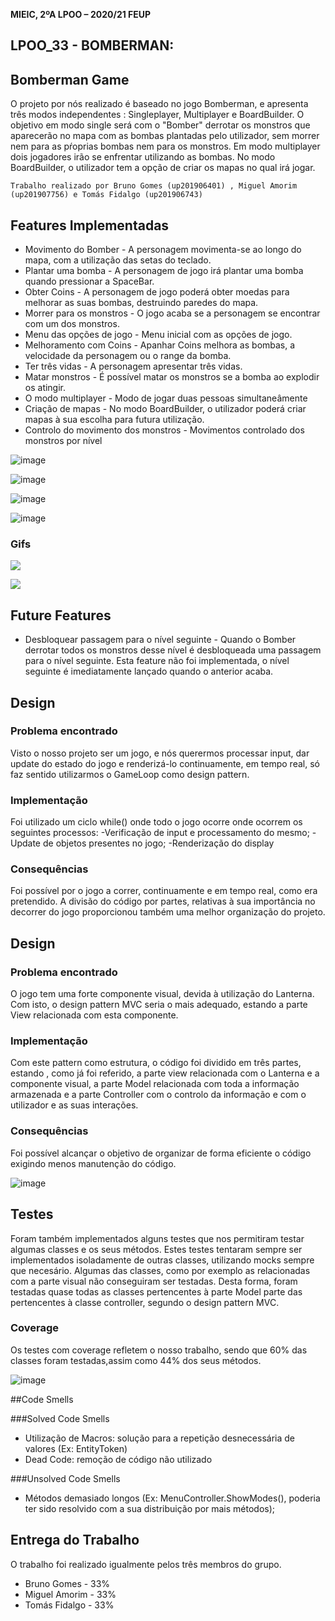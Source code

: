 **MIEIC, 2ºA LPOO – 2020/21 FEUP**

## LPOO_33 - BOMBERMAN:

## Bomberman Game

O projeto por nós realizado é baseado no jogo Bomberman, e apresenta três modos independentes : Singleplayer, Multiplayer e BoardBuilder.
O objetivo em modo single será com o "Bomber" derrotar os monstros que aparecerão no mapa com as bombas plantadas pelo utilizador,
sem morrer nem para as pŕoprias bombas nem para os monstros. Em modo multiplayer dois jogadores irão se enfrentar utilizando as bombas. 
No modo BoardBuilder, o utilizador tem a opção de criar os mapas no qual irá jogar.

```
Trabalho realizado por Bruno Gomes (up201906401) , Miguel Amorim (up201907756) e Tomás Fidalgo (up201906743)
```
## Features Implementadas

- Movimento do Bomber - A personagem movimenta-se ao longo do mapa, com a utilização das setas do teclado.
- Plantar uma bomba - A personagem de jogo irá plantar uma bomba quando pressionar a SpaceBar.
- Obter Coins - A personagem de jogo poderá obter moedas para melhorar as suas bombas, destruindo paredes do mapa.
- Morrer para os monstros - O jogo acaba se a personagem se encontrar com um dos monstros.
- Menu das opções de jogo - Menu inicial com as opções de jogo.
- Melhoramento com Coins - Apanhar Coins melhora as bombas, a velocidade da personagem ou o range da bomba. 
- Ter três vidas - A personagem apresentar três vidas.
- Matar monstros - É possível matar os monstros se a bomba ao explodir os atingir.
- O modo multiplayer - Modo de jogar duas pessoas simultaneâmente
- Criação de mapas - No modo BoardBuilder, o utilizador poderá criar mapas à sua escolha para futura utilização.
- Controlo do movimento dos monstros - Movimentos controlado dos monstros por nível


![image](https://github.com/FEUP-LPOO-2021/lpoo-2021-g33/blob/master/docs/ScreenShots/screenshot2.png?raw=true "Title")

![image](https://github.com/FEUP-LPOO-2021/lpoo-2021-g33/blob/master/docs/ScreenShots/screenshot5.png?raw=true "Title")

![image](https://github.com/FEUP-LPOO-2021/lpoo-2021-g33/blob/master/docs/ScreenShots/screenshot6.png?raw=true "Title")

![image](https://github.com/FEUP-LPOO-2021/lpoo-2021-g33/blob/master/docs/ScreenShots/screenshot7.png?raw=true "Title")

### Gifs

![](https://github.com/FEUP-LPOO-2021/lpoo-2021-g33/blob/master/docs/gifs/gif1.gif)

![](https://github.com/FEUP-LPOO-2021/lpoo-2021-g33/blob/master/docs/gifs/gif2.gif)

## Future Features
- Desbloquear passagem para o nível seguinte - Quando o Bomber derrotar todos os monstros desse nível é desbloqueada uma passagem para o nível seguinte.
Esta feature não foi implementada, o nível seguinte é imediatamente lançado quando o anterior acaba.


## Design

### Problema encontrado

Visto o nosso projeto ser um jogo, e nós querermos processar input, dar update do estado do jogo e renderizá-lo continuamente, em tempo real, só faz sentido utilizarmos o GameLoop como design pattern.

### Implementação

Foi utilizado um ciclo while() onde todo o jogo ocorre onde ocorrem os seguintes processos:
-Verificação de input e processamento do mesmo;
-Update de objetos presentes no jogo;
-Renderização do display

### Consequências

Foi possível por o jogo a correr, continuamente e em tempo real, como era pretendido. A divisão do código por partes, relativas à sua importância no decorrer do jogo proporcionou também uma melhor organização do projeto.


## Design

### Problema encontrado

O jogo tem uma forte componente visual, devida à utilização do Lanterna. Com isto, o design pattern MVC seria o mais adequado, estando a parte View relacionada com esta componente.
 
### Implementação

Com este pattern como estrutura, o código foi dividido em três partes, estando , como já foi referido, a parte view relacionada com o Lanterna e a componente visual, a parte Model relacionada com toda a informação armazenada e a parte Controller com o controlo da informação e com o utilizador e as suas interações. 

### Consequências

Foi possível alcançar o objetivo de organizar de forma eficiente o código exigindo menos manutenção do código.

![image](https://github.com/FEUP-LPOO-2021/lpoo-2021-g33/blob/master/docs/ScreenShots/screenshot3.png?raw=true "Title")

## Testes

Foram também implementados alguns testes que nos permitiram testar algumas classes e os seus métodos.
Estes testes tentaram sempre ser implementados isoladamente de outras classes, utilizando mocks sempre que necesário.
Algumas das classes, como por exemplo as relacionadas com a parte visual não conseguiram ser testadas.
Desta forma, foram testadas quase todas as classes pertencentes à parte Model parte das pertencentes à classe controller, segundo o design pattern MVC.

### Coverage
Os testes com coverage refletem o nosso trabalho, sendo que 60% das classes foram testadas,assim como 44% dos seus métodos.

![image](https://github.com/FEUP-LPOO-2021/lpoo-2021-g33/blob/master/docs/ScreenShots/coverage.jpg?raw=true "Title")


##Code Smells

###Solved Code Smells
- Utilização de Macros: solução para a repetição desnecessária de valores (Ex: EntityToken)
- Dead Code: remoção de código não utilizado

###Unsolved Code Smells
- Métodos demasiado longos (Ex: MenuController.ShowModes(), poderia ter sido resolvido com a sua distribuição por mais métodos);



## Entrega do Trabalho

O trabalho foi realizado igualmente pelos três membros do grupo.
- Bruno Gomes - 33%
- Miguel Amorim - 33%
- Tomás Fidalgo - 33%


